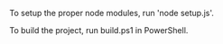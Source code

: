 To setup the proper node modules, run 'node setup.js'.

To build the project, run build.ps1 in PowerShell.
